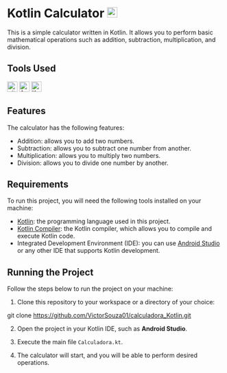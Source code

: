 # Kotlin Calculator <img height="24" title="Android" alt="Android" src="https://icongr.am/devicon/android-original.svg?size=128&color=currentColor">

This is a simple calculator written in Kotlin. It allows you to perform basic mathematical operations such as addition, subtraction, multiplication, and division.

## Tools Used

 <img height="24" title="git" alt="git" src="https://icongr.am/devicon/git-original.svg?size=128&color=currentColor"> <img height="24" title="Android Studio" alt="Android Studio" src="https://img.icons8.com/?size=512&id=04OFrkjznvcd&format=png"> <img height="24" title="Kotlin" alt="Kotlin" src="https://img.icons8.com/?size=512&id=ZoxjA0jZDdFZ&format=png"> 

## Features

The calculator has the following features:

- Addition: allows you to add two numbers.
- Subtraction: allows you to subtract one number from another.
- Multiplication: allows you to multiply two numbers.
- Division: allows you to divide one number by another.

## Requirements

To run this project, you will need the following tools installed on your machine:

- [Kotlin](https://kotlinlang.org/): the programming language used in this project.
- [Kotlin Compiler](https://kotlinlang.org/docs/tutorials/command-line.html): the Kotlin compiler, which allows you to compile and execute Kotlin code.
- Integrated Development Environment (IDE): you can use [Android Studio](https://developer.android.com/studio) or any other IDE that supports Kotlin development.

## Running the Project

Follow the steps below to run the project on your machine:

1. Clone this repository to your workspace or a directory of your choice:

git clone https://github.com/VictorSouza01/calculadora_Kotlin.git

2. Open the project in your Kotlin IDE, such as **Android Studio**.

3. Execute the main file `Calculadora.kt`.

4. The calculator will start, and you will be able to perform desired operations.
